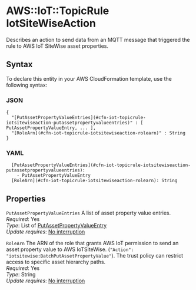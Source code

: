 # AWS::IoT::TopicRule IotSiteWiseAction<a name="aws-properties-iot-topicrule-iotsitewiseaction"></a>

Describes an action to send data from an MQTT message that triggered the rule to AWS IoT SiteWise asset properties\.

## Syntax<a name="aws-properties-iot-topicrule-iotsitewiseaction-syntax"></a>

To declare this entity in your AWS CloudFormation template, use the following syntax:

### JSON<a name="aws-properties-iot-topicrule-iotsitewiseaction-syntax.json"></a>

```
{
  "[PutAssetPropertyValueEntries](#cfn-iot-topicrule-iotsitewiseaction-putassetpropertyvalueentries)" : [ PutAssetPropertyValueEntry, ... ],
  "[RoleArn](#cfn-iot-topicrule-iotsitewiseaction-rolearn)" : String
}
```

### YAML<a name="aws-properties-iot-topicrule-iotsitewiseaction-syntax.yaml"></a>

```
  [PutAssetPropertyValueEntries](#cfn-iot-topicrule-iotsitewiseaction-putassetpropertyvalueentries): 
    - PutAssetPropertyValueEntry
  [RoleArn](#cfn-iot-topicrule-iotsitewiseaction-rolearn): String
```

## Properties<a name="aws-properties-iot-topicrule-iotsitewiseaction-properties"></a>

`PutAssetPropertyValueEntries`  <a name="cfn-iot-topicrule-iotsitewiseaction-putassetpropertyvalueentries"></a>
A list of asset property value entries\.  
*Required*: Yes  
*Type*: List of [PutAssetPropertyValueEntry](aws-properties-iot-topicrule-putassetpropertyvalueentry.md)  
*Update requires*: [No interruption](https://docs.aws.amazon.com/AWSCloudFormation/latest/UserGuide/using-cfn-updating-stacks-update-behaviors.html#update-no-interrupt)

`RoleArn`  <a name="cfn-iot-topicrule-iotsitewiseaction-rolearn"></a>
The ARN of the role that grants AWS IoT permission to send an asset property value to AWS IoTSiteWise\. \(`"Action": "iotsitewise:BatchPutAssetPropertyValue"`\)\. The trust policy can restrict access to specific asset hierarchy paths\.  
*Required*: Yes  
*Type*: String  
*Update requires*: [No interruption](https://docs.aws.amazon.com/AWSCloudFormation/latest/UserGuide/using-cfn-updating-stacks-update-behaviors.html#update-no-interrupt)